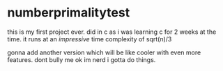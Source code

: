 # numberprimalitytest
this is my first project ever. did in c as i was learning c for 2 weeks at the time. it runs at an *impressive* time complexity of sqrt(n)/3

gonna add another version which will be like cooler with even more features. dont bully me ok im nerd i gotta do things.
